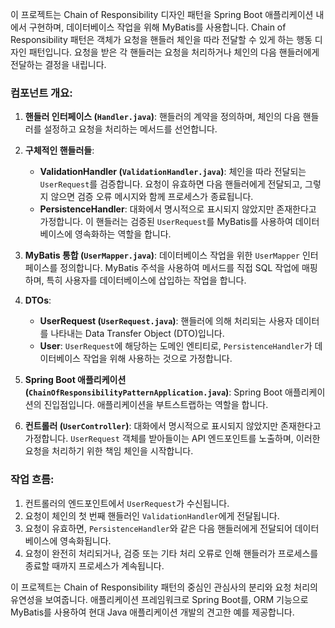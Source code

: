이 프로젝트는 Chain of Responsibility 디자인 패턴을 Spring Boot 애플리케이션 내에서 구현하며, 데이터베이스 작업을 위해 MyBatis를 사용합니다. Chain of Responsibility 패턴은 객체가 요청을 핸들러 체인을 따라 전달할 수 있게 하는 행동 디자인 패턴입니다. 요청을 받은 각 핸들러는 요청을 처리하거나 체인의 다음 핸들러에게 전달하는 결정을 내립니다.

### 컴포넌트 개요:

1. **핸들러 인터페이스 (`Handler.java`)**: 핸들러의 계약을 정의하며, 체인의 다음 핸들러를 설정하고 요청을 처리하는 메서드를 선언합니다.

2. **구체적인 핸들러들**:
   - **ValidationHandler (`ValidationHandler.java`)**: 체인을 따라 전달되는 `UserRequest`를 검증합니다. 요청이 유효하면 다음 핸들러에게 전달되고, 그렇지 않으면 검증 오류 메시지와 함께 프로세스가 종료됩니다.
   - **PersistenceHandler**: 대화에서 명시적으로 표시되지 않았지만 존재한다고 가정합니다. 이 핸들러는 검증된 `UserRequest`를 MyBatis를 사용하여 데이터베이스에 영속화하는 역할을 합니다.

3. **MyBatis 통합 (`UserMapper.java`)**: 데이터베이스 작업을 위한 `UserMapper` 인터페이스를 정의합니다. MyBatis 주석을 사용하여 메서드를 직접 SQL 작업에 매핑하며, 특히 사용자를 데이터베이스에 삽입하는 작업을 합니다.

4. **DTOs**:
   - **UserRequest (`UserRequest.java`)**: 핸들러에 의해 처리되는 사용자 데이터를 나타내는 Data Transfer Object (DTO)입니다.
   - **User**: `UserRequest`에 해당하는 도메인 엔티티로, `PersistenceHandler`가 데이터베이스 작업을 위해 사용하는 것으로 가정합니다.

5. **Spring Boot 애플리케이션 (`ChainOfResponsibilityPatternApplication.java`)**: Spring Boot 애플리케이션의 진입점입니다. 애플리케이션을 부트스트랩하는 역할을 합니다.

6. **컨트롤러 (`UserController`)**: 대화에서 명시적으로 표시되지 않았지만 존재한다고 가정합니다. `UserRequest` 객체를 받아들이는 API 엔드포인트를 노출하며, 이러한 요청을 처리하기 위한 책임 체인을 시작합니다.

### 작업 흐름:

1. 컨트롤러의 엔드포인트에서 `UserRequest`가 수신됩니다.
2. 요청이 체인의 첫 번째 핸들러인 `ValidationHandler`에게 전달됩니다.
3. 요청이 유효하면, `PersistenceHandler`와 같은 다음 핸들러에게 전달되어 데이터베이스에 영속화됩니다.
4. 요청이 완전히 처리되거나, 검증 또는 기타 처리 오류로 인해 핸들러가 프로세스를 종료할 때까지 프로세스가 계속됩니다.

이 프로젝트는 Chain of Responsibility 패턴의 중심인 관심사의 분리와 요청 처리의 유연성을 보여줍니다. 애플리케이션 프레임워크로 Spring Boot를, ORM 기능으로 MyBatis를 사용하여 현대 Java 애플리케이션 개발의 견고한 예를 제공합니다.
